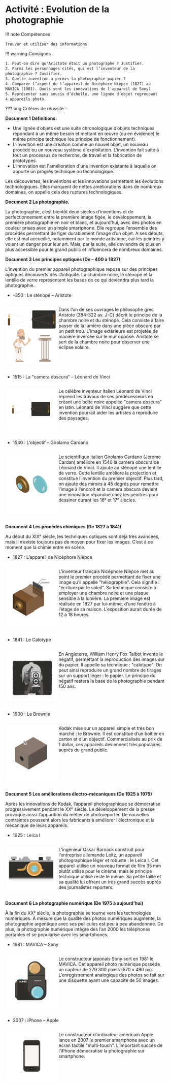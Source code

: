 # Activité : Evolution de la photographie

!!! note Compétences

    Trouver et utiliser des informations 
 

!!! warning Consignes

    1. Peut-on dire qu'Aristote était un photographe ? Justifier. 
    2. Parmi les personnages cités, qui est l’inventeur de la photographie ? Justifier. 
    3. Quelle invention a permis la photographie papier ? 
    4. Comparer l’aspect de l’appareil de Nicéphore Nièpce (1827) au MAVICA (1981). Quels sont les innovations de l'appareil de Sony? 
    5. Représenter sans soucis d’échelle, une lignée d’objet regroupant 4 appareils photo.
    
??? bug Critères de réussite
    - 



**Document 1 Définitions.**

- Une lignée d’objets est une suite chronologique d’objets techniques répondant à un même besoin et mettant en œuvre (ou en évidence) le même principe technique (ou principe de fonctionnement).
- L’invention est une création comme un nouvel objet, un nouveau procédé ou un nouveau système d'exploitation. L'invention fait suite à tout un processus de recherche, de travail et la fabrication de prototypes. 
- L’innovation est l'amélioration d'une invention existante à laquelle on apporte un progrès technique ou technologique.

Les découvertes, les inventions et les innovations permettent les évolutions technologiques. Elles marquent de nettes améliorations dans de nombreux domaines, on appelle cela des ruptures technologiques. 








**Document 2 La photographie.**

La photographie, c’est bientôt deux siècles d’inventions et de perfectionnement entre la première image figée, le développement, la première photographie en noir et blanc, et aujourd’hui, avec des photos en couleur prises avec un simple smartphone. Elle regroupe l’ensemble des procédés permettant de figer durablement l’image d’un objet. 
A ses débuts, elle est mal accueillie, notamment par le monde artistique, car les peintres y voient un danger pour leur art. Mais, par la suite, elle deviendra de plus en plus accessible pour le grand public et influencera de nombreux domaines. 



**Document 3 Les principes optiques (De – 400 à 1827)** 
  
L’invention du premier appareil photographique repose sur des principes optiques découverts dès l’Antiquité. La chambre noire, le sténopé et la lentille de verre représentent les bases de ce qui deviendra plus tard la photographie.

- –350 : Le sténopé – Aristote

<div markdown style="display:flex; flex-direction:row">

<div markdown style="display:flex; flex: 1 1 0; flex-direction:row">


![](pictures/stenope.png)


</div>

<div markdown style="display:flex; flex: 2 1 0; flex-direction:row">


Dans l’un de ses ouvrages le philosophe grec Aristote (384-322 av. J-C) décrit le principe de la chambre noire et du sténopé. Cela consiste à faire passer de la lumière dans une pièce obscure par un petit trou. L’image extérieure est projetée de manière inversée sur le mur opposé. Aristote se sert de la chambre noire pour observer une éclipse solaire.

</div>

</div>


- 1515 : La "camera obscura" – Léonard de Vinci

<div markdown style="display:flex; flex-direction:row">



<div markdown style="display:flex; flex: 1 1 0; flex-direction:row">

![](pictures/cameraOsbcura.png)

</div>

<div markdown style="display:flex; flex: 2 1 0; flex-direction:row">


Le célèbre inventeur italien Léonard de Vinci reprend les travaux de ses prédécesseurs en créant une boîte noire appelée "camera obscura" en latin. Léonard de Vinci suggère que cette invention pourrait aider les artistes à reproduire des paysages.

</div>

</div>

- 1540 : L’objectif – Girolamo Cardano

<div markdown style="display:flex; flex-direction:row">
<div markdown style="display:flex; flex: 1 1 0; flex-direction:row">

![](pictures/objectifCardano.png)


</div>

<div markdown style="display:flex; flex: 2 1 0; flex-direction:row">

Le scientifique italien Girolamo Cardano (Jérome Cardan) améliore en 1540 la camera obscura de Léonard de Vinci. Il ajoute au sténopé une lentille de verre. Cette lentille améliore la projection et constitue l’invention du premier objectif. Plus tard, on ajoute des miroirs à 45 degrés pour remettre l’image à l’endroit et la camera obscura devient une innovation répandue chez les peintres pour dessiner durant les 16ᵉ et 17ᵉ siècles.
</div>

</div>


**Document 4 Les procédés chimiques (De 1827 à 1841)**

Au début du XIXᵉ siècle, les techniques optiques sont déjà très avancées, mais il n’existe toujours pas de moyen pour fixer les images. C’est à ce moment que la chimie entre en scène.

- 1827 : L’appareil de Nicéphore Nièpce

<div markdown style="display:flex; flex-direction:row">

<div markdown style="display:flex; flex: 1 1 0; flex-direction:row">

![](pictures/nicephoreNiepce.png)


</div>

<div markdown style="display:flex; flex: 2 1 0; flex-direction:row">

L’inventeur français Nicéphore Niépce met au point le premier procédé permettant de fixer une image qu’il appelle "héliographie". Cela signifie : "écriture par le soleil". Sa technique consiste à employer une chambre noire et une plaque sensible à la lumière. La première image est réalisée en 1827 par lui-même, d’une fenêtre à l’étage de sa maison. L’exposition aurait durée de 12 à 18 heures.

</div>

</div>


- 1841 : Le Calotype 

<div markdown style="display:flex; flex-direction:row">
<div markdown style="display:flex; flex: 1 1 0; flex-direction:row">


![](pictures/calotype.png)


</div>

<div markdown style="display:flex; flex: 2 1 0; flex-direction:row">

En Angleterre, William Henry Fox Talbot invente le négatif, permettant la reproduction des images sur du papier. Il appelle sa technique : "calotype". On peut ainsi reproduire un grand nombre de tirages sur un support léger : le papier. Le principe du négatif restera la base de la photographie pendant 150 ans.

</div>

</div>


- 1900 : Le Brownie

<div markdown style="display:flex; flex-direction:row">

<div markdown style="display:flex; flex: 1 1 0; flex-direction:row">

![](pictures/brownie.png)


</div>

<div markdown style="display:flex; flex: 2 1 0; flex-direction:row">

Kodak mise sur un appareil simple et très bon marché : le Brownie. Il est constitué d’un boîtier en carton et d’un objectif. Commercialisés au prix de 1 dollar, ces appareils deviennent très populaires auprès du grand public.

</div>

</div>


**Document 5 Les améliorations électro-mécaniques (De 1925 à 1975)**

Après les innovations de Kodak, l’appareil photographique se démocratise progressivement pendant le XXᵉ siècle. Le développement de la presse provoque aussi l’apparition du métier de photoreporter. De nouvelles contraintes poussent alors les fabricants à améliorer l’électronique et la mécanique de leurs appareils.


- 1925 : Leica I

<div markdown style="display:flex; flex-direction:row">

<div markdown style="display:flex; flex: 1 1 0; flex-direction:row">

![](pictures/leicaI.png)


</div>

<div markdown style="display:flex; flex: 2 1 0; flex-direction:row">

L’ingénieur Oskar Barnack construit pour l’entreprise allemande Leitz, un appareil photographique léger et robuste : le Leica I. Cet appareil utilise un nouveau format de film 35 mm plutôt utilisé pour le cinéma, mais le principe technique utilisé reste le même. Sa petite taille et sa qualité lui offrent un très grand succès auprès des journalistes reporters. 

</div>

</div>


**Document 6 La photographie numérique (De 1975 à aujourd’hui)**


À la fin du XXᵉ siècle, la photographie se tourne vers les technologies numériques. À mesure que la qualité des photos numériques augmente, la photographie argentique avec ses pellicules est peu à peu abandonnée. De plus, la photographie numérique intègre dès l’an 2000 les téléphones portables et se popularise avec les smartphones.



- 1981 : MAVICA – Sony

<div markdown style="display:flex; flex-direction:row">

<div markdown style="display:flex; flex: 1 1 0; flex-direction:row">

![](pictures/mavicaI.png)

</div>

<div markdown style="display:flex; flex: 2 1 0; flex-direction:row">

Le constructeur japonais Sony sort en 1981 le MAVICA. Cet appareil photo numérique possède un capteur de 279 300 pixels (570 x 490 px). L’enregistrement analogique des photos se fait sur une disquette ayant une capacité de 50 images.

</div>

</div>

- 2007 : iPhone – Apple

<div markdown style="display:flex; flex-direction:row">

<div markdown style="display:flex; flex: 1 1 0; flex-direction:row">

![](pictures/iphone.png)

</div>

<div markdown style="display:flex; flex: 2 1 0; flex-direction:row">

Le constructeur d’ordinateur américain Apple lance en 2007 le premier smartphone avec un écran tactile "multi-touch". L’important succès de l’iPhone démocratise la photographie sur smartphone.

</div>

</div>


